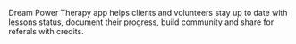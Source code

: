 Dream Power Therapy app helps clients and volunteers stay up to date with lessons status, document their progress, build community and share for referals with credits.
